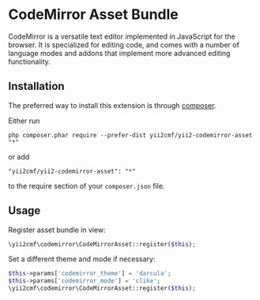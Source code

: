 CodeMirror Asset Bundle
=======================
CodeMirror is a versatile text editor implemented in JavaScript for the browser. It is specialized for editing code, and comes with a number of language modes and addons that implement more advanced editing functionality.

Installation
------------

The preferred way to install this extension is through [composer](http://getcomposer.org/download/).

Either run

```
php composer.phar require --prefer-dist yii2cmf/yii2-codemirror-asset "*"
```

or add

```
"yii2cmf/yii2-codemirror-asset": "*"
```

to the require section of your `composer.json` file.


Usage
-----

Register asset bundle in view:
```php
\yii2cmf\codemirror\CodeMirrorAsset::register($this); 
```

Set a different theme and mode if necessary:

```php
$this->params['codemirror_theme'] = 'darcula';
$this->params['codemirror_mode'] = 'clike';
\yii2cmf\codemirror\CodeMirrorAsset::register($this); 
```
